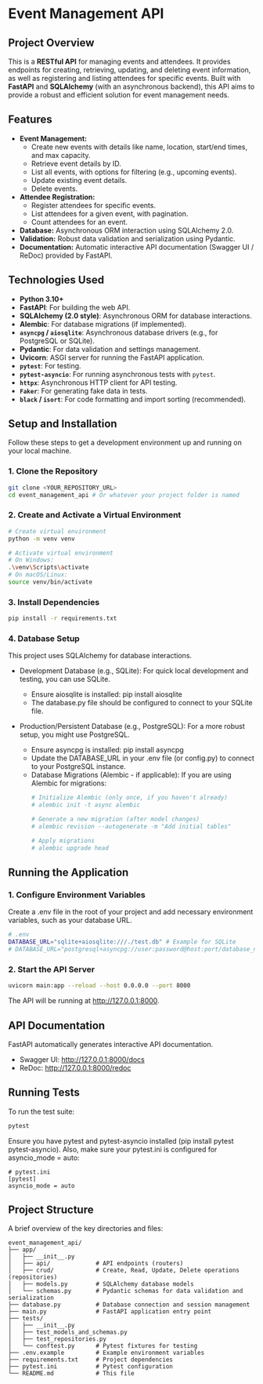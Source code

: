 # Event Management API

## Project Overview

This is a **RESTful API** for managing events and attendees. It provides endpoints for creating, retrieving, updating, and deleting event information, as well as registering and listing attendees for specific events. Built with **FastAPI** and **SQLAlchemy** (with an asynchronous backend), this API aims to provide a robust and efficient solution for event management needs.

## Features

* **Event Management:**
    * Create new events with details like name, location, start/end times, and max capacity.
    * Retrieve event details by ID.
    * List all events, with options for filtering (e.g., upcoming events).
    * Update existing event details.
    * Delete events.
* **Attendee Registration:**
    * Register attendees for specific events.
    * List attendees for a given event, with pagination.
    * Count attendees for an event.
* **Database:** Asynchronous ORM interaction using SQLAlchemy 2.0.
* **Validation:** Robust data validation and serialization using Pydantic.
* **Documentation:** Automatic interactive API documentation (Swagger UI / ReDoc) provided by FastAPI.

## Technologies Used

* **Python 3.10+**
* **FastAPI**: For building the web API.
* **SQLAlchemy (2.0 style)**: Asynchronous ORM for database interactions.
* **Alembic**: For database migrations (if implemented).
* **`asyncpg` / `aiosqlite`**: Asynchronous database drivers (e.g., for PostgreSQL or SQLite).
* **Pydantic**: For data validation and settings management.
* **Uvicorn**: ASGI server for running the FastAPI application.
* **`pytest`**: For testing.
* **`pytest-asyncio`**: For running asynchronous tests with `pytest`.
* **`httpx`**: Asynchronous HTTP client for API testing.
* **`Faker`**: For generating fake data in tests.
* **`black` / `isort`**: For code formatting and import sorting (recommended).

## Setup and Installation

Follow these steps to get a development environment up and running on your local machine.

### 1. Clone the Repository

```bash
git clone <YOUR_REPOSITORY_URL>
cd event_management_api # Or whatever your project folder is named
```
### 2. Create and Activate a Virtual Environment

```bash
# Create virtual environment
python -m venv venv

# Activate virtual environment
# On Windows:
.\venv\Scripts\activate
# On macOS/Linux:
source venv/bin/activate
```

### 3. Install Dependencies

```Bash
pip install -r requirements.txt
```

### 4. Database Setup

This project uses SQLAlchemy for database interactions.
- Development Database (e.g., SQLite):
  For quick local development and testing, you can use SQLite.

  - Ensure aiosqlite is installed: pip install aiosqlite
  - The database.py file should be configured to connect to your SQLite file.
- Production/Persistent Database (e.g., PostgreSQL):
  For a more robust setup, you might use PostgreSQL.
  - Ensure asyncpg is installed: pip install asyncpg
  - Update the DATABASE_URL in your .env file (or config.py) to connect to your PostgreSQL instance.
  - Database Migrations (Alembic - if applicable): If you are using Alembic for migrations:
    ```Bash
    # Initialize Alembic (only once, if you haven't already)
    # alembic init -t async alembic

    # Generate a new migration (after model changes)
    # alembic revision --autogenerate -m "Add initial tables"

    # Apply migrations
    # alembic upgrade head
    ```

## Running the Application

### 1. Configure Environment Variables
Create a .env file in the root of your project and add necessary environment variables, such as your database URL.

```Bash
# .env
DATABASE_URL="sqlite+aiosqlite:///./test.db" # Example for SQLite
# DATABASE_URL="postgresql+asyncpg://user:password@host:port/database_name" # Example for PostgreSQL
```

### 2. Start the API Server
```Bash
uvicorn main:app --reload --host 0.0.0.0 --port 8000
```
The API will be running at http://127.0.0.1:8000.

## API Documentation
FastAPI automatically generates interactive API documentation.

- Swagger UI: http://127.0.0.1:8000/docs
- ReDoc: http://127.0.0.1:8000/redoc

## Running Tests
To run the test suite:
```Bash
pytest
```
Ensure you have pytest and pytest-asyncio installed (pip install pytest pytest-asyncio).
Also, make sure your pytest.ini is configured for asyncio_mode = auto:

```Ini, TOML
# pytest.ini
[pytest]
asyncio_mode = auto
```

## Project Structure
A brief overview of the key directories and files:

```
event_management_api/
├── app/
│   ├── __init__.py
│   ├── api/             # API endpoints (routers)
│   ├── crud/            # Create, Read, Update, Delete operations (repositories)
│   ├── models.py        # SQLAlchemy database models
│   └── schemas.py       # Pydantic schemas for data validation and serialization
├── database.py          # Database connection and session management
├── main.py              # FastAPI application entry point
├── tests/
│   ├── __init__.py
│   ├── test_models_and_schemas.py
│   ├── test_repositories.py
│   └── conftest.py      # Pytest fixtures for testing
├── .env.example         # Example environment variables
├── requirements.txt     # Project dependencies
├── pytest.ini           # Pytest configuration
└── README.md            # This file
```